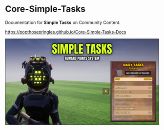 # Core-Simple-Tasks

Documentation for **Simple Tasks** on Community Content.

<https://popthosepringles.github.io/Core-Simple-Tasks-Docs>

![Cover](screenshots/cover.png)
